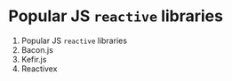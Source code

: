# Popular JS `reactive` libraries

1. Popular JS `reactive` libraries
  1. Bacon.js
  1. Kefir.js
  1. Reactivex
